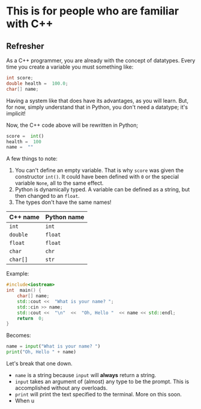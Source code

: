 # This is for people who are familiar with C++

## Refresher

As a C++ programmer, you are already with the concept of datatypes. Every time you create a variable you must something like:

 
```c++
int score;
double health =  100.0;
char[] name;
```

Having a system like that does have its advantages, as you will learn. But, for now, simply understand that in Python, you don't need a datatype; it's implicit!

Now, the C++ code above will be rewritten in Python;

```python
score =  int()
health =  100
name =  ""

```

A few things to note:

1. You can't define an empty variable. That is why `score` was given the constructor `int()`. It could have been defined with `0` or the special variable `None`, all to the same effect.
2. Python is dynamically typed. A variable can be defined as a string, but then changed to an `float`.
3. The types don't have the same names!

C++ name | Python name
---------|---
`int`    | `int`
`double` | `float`
`float`  | `float`
`char`   | `chr`
`char[]` | `str`

Example:

```c++
#include<iostream>
int  main() {
	char[] name;
	std::cout <<  "What is your name? ";
	std::cin >> name;
	std::cout <<  "\n"  <<  "Oh, Hello "  << name << std::endl;
	return  0;
}
```
Becomes:

```python
name = input("What is your name? ")
print("Oh, Hello " + name)
```

Let's break that one down.
- `name` is a string because `input` will **always** return a string.
- `input` takes an argument of (almost) any type to be the prompt. This is accomplished without any overloads.
- `print` will print the text specified to the terminal. More on this soon.
- When u
<!--stackedit_data:
eyJoaXN0b3J5IjpbLTE1MjE5MTI0MTJdfQ==
-->